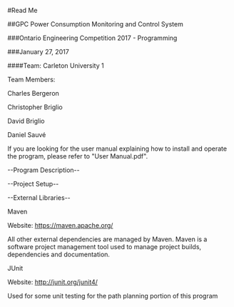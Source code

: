 
#Read Me

##GPC Power Consumption Monitoring and Control System

###Ontario Engineering Competition 2017 - Programming

###January 27, 2017

####Team: Carleton University 1

Team Members:

Charles Bergeron

Christopher Briglio

David Briglio

Daniel Sauvé


If you are looking for the user manual explaining how to install and operate the program, please refer to "User Manual.pdf".

--Program Description--

--Project Setup--

--External Libraries--

Maven

Website: https://maven.apache.org/

All other external dependencies are managed by Maven. Maven is a software project management tool used to manage project builds, dependencies and documentation.

JUnit

Website: http://junit.org/junit4/

Used for some unit testing for the path planning portion of this program